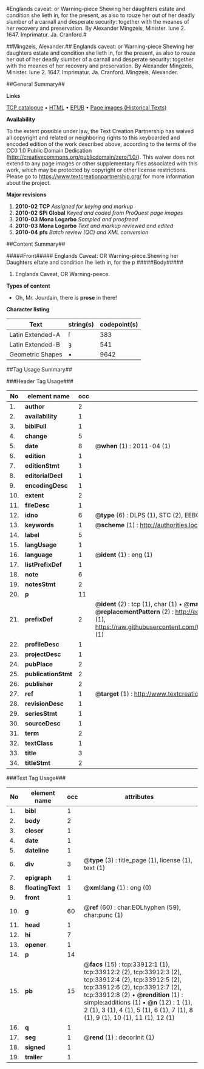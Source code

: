 #Englands caveat: or Warning-piece Shewing her daughters estate and condition she lieth in, for the present, as also to rouze her out of her deadly slumber of a carnall and desperate security: together with the meanes of her recovery and preservation. By Alexander Mingzeis, Minister. Iune 2. 1647. Imprimatur. Ja. Cranford.#

##Mingzeis, Alexander.##
Englands caveat: or Warning-piece Shewing her daughters estate and condition she lieth in, for the present, as also to rouze her out of her deadly slumber of a carnall and desperate security: together with the meanes of her recovery and preservation. By Alexander Mingzeis, Minister. Iune 2. 1647. Imprimatur. Ja. Cranford.
Mingzeis, Alexander.

##General Summary##

**Links**

[TCP catalogue](http://www.ota.ox.ac.uk/tcp/)  • 
[HTML](http://tei.it.ox.ac.uk/tcp/Texts-HTML/free/A50/A50965.html)  • 
[EPUB](http://tei.it.ox.ac.uk/tcp/Texts-EPUB/free/A50/A50965.epub) • 
[Page images (Historical Texts)](https://historicaltexts.jisc.ac.uk/eebo-99829472e)

**Availability**

To the extent possible under law, the Text Creation Partnership has waived all copyright and related or neighboring rights to this keyboarded and encoded edition of the work described above, according to the terms of the CC0 1.0 Public Domain Dedication (http://creativecommons.org/publicdomain/zero/1.0/). This waiver does not extend to any page images or other supplementary files associated with this work, which may be protected by copyright or other license restrictions. Please go to https://www.textcreationpartnership.org/ for more information about the project.

**Major revisions**

1. __2010-02__ __TCP__ *Assigned for keying and markup*
1. __2010-02__ __SPi Global__ *Keyed and coded from ProQuest page images*
1. __2010-03__ __Mona Logarbo__ *Sampled and proofread*
1. __2010-03__ __Mona Logarbo__ *Text and markup reviewed and edited*
1. __2010-04__ __pfs__ *Batch review (QC) and XML conversion*

##Content Summary##

#####Front#####
Englands Caveat: OR Warning-piece.Shewing her Daughters eſtate and condition ſhe lieth in, for the p
#####Body#####

1. Englands Caveat, OR Warning-peece.

**Types of content**

  * Oh, Mr. Jourdain, there is **prose** in there!

**Character listing**


|Text|string(s)|codepoint(s)|
|---|---|---|
|Latin Extended-A|ſ|383|
|Latin Extended-B|ȝ|541|
|Geometric Shapes|▪|9642|

##Tag Usage Summary##

###Header Tag Usage###

|No|element name|occ|attributes|
|---|---|---|---|
|1.|__author__|2||
|2.|__availability__|1||
|3.|__biblFull__|1||
|4.|__change__|5||
|5.|__date__|8| @__when__ (1) : 2011-04 (1)|
|6.|__edition__|1||
|7.|__editionStmt__|1||
|8.|__editorialDecl__|1||
|9.|__encodingDesc__|1||
|10.|__extent__|2||
|11.|__fileDesc__|1||
|12.|__idno__|6| @__type__ (6) : DLPS (1), STC (2), EEBO-CITATION (1), PROQUEST (1), VID (1)|
|13.|__keywords__|1| @__scheme__ (1) : http://authorities.loc.gov/ (1)|
|14.|__label__|5||
|15.|__langUsage__|1||
|16.|__language__|1| @__ident__ (1) : eng (1)|
|17.|__listPrefixDef__|1||
|18.|__note__|6||
|19.|__notesStmt__|2||
|20.|__p__|11||
|21.|__prefixDef__|2| @__ident__ (2) : tcp (1), char (1)  •  @__matchPattern__ (2) : ([0-9\-]+):([0-9IVX]+) (1), (.+) (1)  •  @__replacementPattern__ (2) : http://eebo.chadwyck.com/downloadtiff?vid=$1&page=$2 (1), https://raw.githubusercontent.com/textcreationpartnership/Texts/master/tcpchars.xml#$1 (1)|
|22.|__profileDesc__|1||
|23.|__projectDesc__|1||
|24.|__pubPlace__|2||
|25.|__publicationStmt__|2||
|26.|__publisher__|2||
|27.|__ref__|1| @__target__ (1) : http://www.textcreationpartnership.org/docs/. (1)|
|28.|__revisionDesc__|1||
|29.|__seriesStmt__|1||
|30.|__sourceDesc__|1||
|31.|__term__|2||
|32.|__textClass__|1||
|33.|__title__|3||
|34.|__titleStmt__|2||


###Text Tag Usage###

|No|element name|occ|attributes|
|---|---|---|---|
|1.|__bibl__|1||
|2.|__body__|2||
|3.|__closer__|1||
|4.|__date__|1||
|5.|__dateline__|1||
|6.|__div__|3| @__type__ (3) : title_page (1), license (1), text (1)|
|7.|__epigraph__|1||
|8.|__floatingText__|1| @__xml:lang__ (1) : eng (0)|
|9.|__front__|1||
|10.|__g__|60| @__ref__ (60) : char:EOLhyphen (59), char:punc (1)|
|11.|__head__|1||
|12.|__hi__|7||
|13.|__opener__|1||
|14.|__p__|14||
|15.|__pb__|15| @__facs__ (15) : tcp:33912:1 (1), tcp:33912:2 (2), tcp:33912:3 (2), tcp:33912:4 (2), tcp:33912:5 (2), tcp:33912:6 (2), tcp:33912:7 (2), tcp:33912:8 (2)  •  @__rendition__ (1) : simple:additions (1)  •  @__n__ (12) : 1 (1), 2 (1), 3 (1), 4 (1), 5 (1), 6 (1), 7 (1), 8 (1), 9 (1), 10 (1), 11 (1), 12 (1)|
|16.|__q__|1||
|17.|__seg__|1| @__rend__ (1) : decorInit (1)|
|18.|__signed__|1||
|19.|__trailer__|1||
